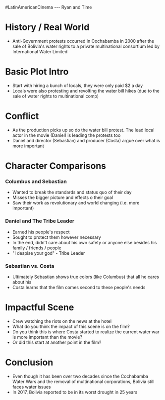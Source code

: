 #LatinAmericanCinema
--- Ryan and Time

# History / Real World
- Anti-Government protests occurred in Cochabamba in 2000 after the sale of Bolivia's water rights to a private multinational consortium led by International Water Limited

# Basic Plot Intro
- Start with hiring a bunch of locals, they were only paid $2 a day
- Locals were also protesting and revolting the water bill hikes (due to the sale of water rights to multinational comp)

# Conflict
- As the production picks up so do the water bill protest. The lead local actor in the movie (Daniel) is leading the protests too
- Daniel and director (Sebastian) and producer (Costa) argue over what is more important

# Character Comparisons
### Columbus and Sebastian
- Wanted to break the standards and status quo of their day
- Misses the bigger picture and effects o their goal
- Saw their work as revolutionary and world changing (i.e. more important)
### Daniel and The Tribe Leader
- Earned his people's respect
- Sought to protect them however necessary
- In the end, didn't care about his own safety or anyone else besides his family / friends / people
- "I despise your god" - Tribe Leader
### Sebastian vs. Costa
- Ultimately Sebastian shows true colors (like Columbus) that all he cares about his
- Costa learns that the film comes second to these people's needs

# Impactful Scene
- Crew watching the riots on the news at the hotel
- What do you think the impact of this scene is on the film?
- Do you think this is where Costa started to realize the current water war is more important than the movie?
- Or did this start at another point in the film?

# Conclusion
- Even though it has been over two decades since the Cochabamba Water Wars and the removal of multinational corporations, Bolivia still faces water issues
- In 2017, Bolivia reported to be in its worst drought in 25 years
